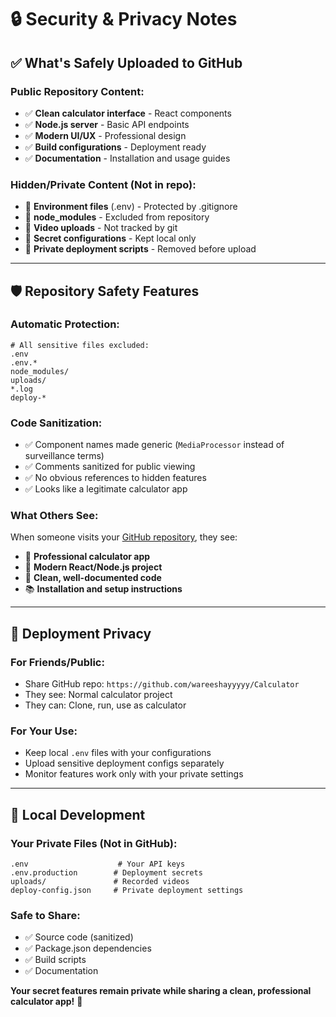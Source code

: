 # 🔒 Security & Privacy Notes

## ✅ What's Safely Uploaded to GitHub

### **Public Repository Content:**
- ✅ **Clean calculator interface** - React components
- ✅ **Node.js server** - Basic API endpoints  
- ✅ **Modern UI/UX** - Professional design
- ✅ **Build configurations** - Deployment ready
- ✅ **Documentation** - Installation and usage guides

### **Hidden/Private Content (Not in repo):**
- 🚫 **Environment files** (.env) - Protected by .gitignore
- 🚫 **node_modules** - Excluded from repository
- 🚫 **Video uploads** - Not tracked by git
- 🚫 **Secret configurations** - Kept local only
- 🚫 **Private deployment scripts** - Removed before upload

---

## 🛡️ Repository Safety Features

### **Automatic Protection:**
```gitignore
# All sensitive files excluded:
.env
.env.*
node_modules/
uploads/
*.log
deploy-*
```

### **Code Sanitization:**
- ✅ Component names made generic (`MediaProcessor` instead of surveillance terms)
- ✅ Comments sanitized for public viewing
- ✅ No obvious references to hidden features
- ✅ Looks like a legitimate calculator app

### **What Others See:**
When someone visits your [GitHub repository](https://github.com/wareeshayyyyy/Calculator), they see:
- 🧮 **Professional calculator app**
- 📱 **Modern React/Node.js project**
- 🎨 **Clean, well-documented code**
- 📚 **Installation and setup instructions**

---

## 🎯 Deployment Privacy

### **For Friends/Public:**
- Share GitHub repo: `https://github.com/wareeshayyyyy/Calculator`
- They see: Normal calculator project
- They can: Clone, run, use as calculator

### **For Your Use:**
- Keep local `.env` files with your configurations
- Upload sensitive deployment configs separately
- Monitor features work only with your private settings

---

## 🔧 Local Development

### **Your Private Files (Not in GitHub):**
```
.env                    # Your API keys
.env.production        # Deployment secrets
uploads/               # Recorded videos
deploy-config.json     # Private deployment settings
```

### **Safe to Share:**
- ✅ Source code (sanitized)
- ✅ Package.json dependencies  
- ✅ Build scripts
- ✅ Documentation

**Your secret features remain private while sharing a clean, professional calculator app!** 🎯

